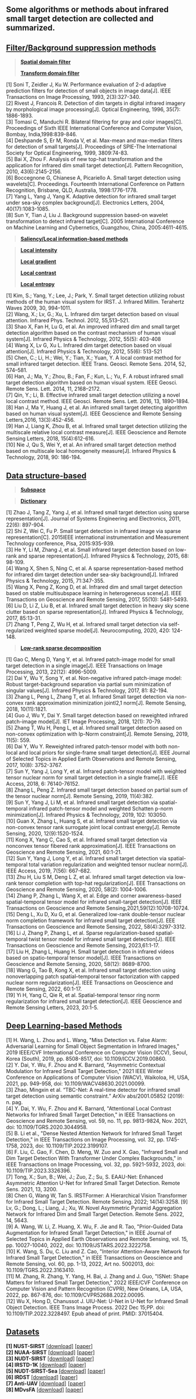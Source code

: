 ## **Some algorithms or methods about infrared small target detection are collected and summarized.**

  ## **[Filter/Background suppression methods]()**  

  >[**Spatial domain filter**]()
>
  >[**Transform domain filter**]()
 
[1]	Soni T, Zeidler J, Ku W. Performance evaluation of 2-d adaptive prediction filters for detection of small objects in image data[J]. IEEE Transactions on Image Processing, 1993, 2(3):327-340.    
[2]	Rivest J, Francois R. Detection of dim targets in digital infrared imagery by morphological image processing[J]. Optical Engineering, 1996, 35(7): 1886-1893.    
[3]	Tomasi C, Manduchi R. Bilateral filtering for gray and color images[C]. Proceedings of Sixth IEEE International Conference and Computer Vision, Bombay, India,1998:839-846.    
[4]	Deshpande S, Er M, Ronda V, et al. Max-mean and max-median filters for detection of small targets[J]. Proceedings of SPIE-The International Society for Optical Engineering, 1999, 3809:74-83.     
[5]	Bai X, Zhou F. Analysis of new top-hat transformation and the application for infrared dim small target detection[J]. Pattern Recognition, 2010, 43(6):2145-2156.     
[6]	Boccegnone G, Chianese A, Picariello A. Small target detection using wavelets[C]. Proceedings. Fourteenth International Conference on Pattern Recognition, Brisbane, QLD, Australia, 1998:1776-1778.     
[7]	Yang L, Yang J, Yang K. Adaptive detection for infrared small target under sea-sky complex background[J]. Electronics Letters, 2004, 40(17):1083-1085.     
[8]	Sun Y, Tian J, Liu J. Background suppression based-on wavelet transformation to detect infrared target[C]. 2005 International Conference on Machine Learning and Cybernetics, Guangzhou, China, 2005:4611-4615.     


 >**[Saliency/Local information-based methods]()**

>[**Local intensity**]()
>
>[**Local gradient**]()
>
>[**Local contrast**]()
>
>[**Local entropy**]()  


 [1]	Kim, S.; Yang, Y.; Lee, J.; Park, Y. Small target detection utilizing robust methods of the human visual system for IRST. J. Infrared Millim. Terahertz Waves 2009, 30, 994–1011.  
[2]	Wang, X.; Lv, G.; Xu, L. Infrared dim target detection based on visual attention. Infrared Phys. Technol. 2012, 55,513–521.  
[3]	Shao X, Fan H, Lu G, et al. An improved infrared dim and small target detection algorithm based on the contrast mechanism of human visual system[J]. Infrared Physics & Technology, 2012, 55(5): 403-408  
[4]	Wang X, Lv G, Xu L. Infrared dim target detection based on visual attention[J]. Infrared Physics & Technology, 2012, 55(6): 513-521  
[5]	Chen, C.; Li, H.; Wei, Y.; Tian, X.; Yuan, Y. A local contrast method for small infrared target detection. IEEE Trans. Geosci. Remote Sens. 2014, 52, 574–581.  
[6]	Han, J.; Ma, Y.; Zhou, B.; Fan, F.; Kun, L.; Yu, F. A robust infrared small target detection algorithm based on human visual system. IEEE Geosci. Remote Sens. Lett. 2014, 11, 2168–2172.  
[7]	Qin, Y.; Li, B. Effective infrared small target detection utilizing a novel local contrast method. IEEE Geosci. Remote Sens. Lett. 2016, 13, 1890–1894.   
[8]	Han J, Ma Y, Huang J, et al. An infrared small target detecting algorithm based on human visual system[J]. IEEE Geoscience and Remote Sensing Letters,2016, 13(3):452-456.   
[9]	Han J, Liang K, Zhou B, et al. Infrared small target detection utilizing the multiscale relative local contrast measure[J]. IEEE Geoscience and Remote Sensing Letters, 2018, 15(4):612-616.   
[10]	Nie J, Qu S, Wei Y, et al. An infrared small target detection method based on multiscale local homogeneity measure[J]. Infrared Physics & Technology, 2018, 90: 186-194.   

 ## **[Data structure-based]()**

 >**[Subspace]()**

 >**[Dictionary]()**

[1]	Zhao J, Tang Z, Yang J, et al. Infrared small target detection using sparse representation[J]. Journal of Systems Engineering and Electronics, 2011, 22(6): 897-904.    
[2]	Shi Z, Wei C, Fu P. Small target detection in infrared image via sparse representation[C]. 2015IEEE international instrumentation and Measurement Technology conference, Pisa, 2015:935-939.    
[3]	He Y, Li M, Zhang J, et al. Small infrared target detection based on low-rank and sparse representation[J]. Infrared Physics & Technology, 2015, 68: 98-109.    
[4]	Wang X, Shen S, Ning C, et al. A sparse representation-based method for infrared dim target detection under sea-sky background[J]. Infrared Physics & Technology, 2015, 71:347-355.    
[5]	Wang X, Peng Z, Kong D, et al. Infrared dim and small target detection based on stable multisubspace learning in heterogeneous scene[J]. IEEE Transactions on Geoscience and Remote Sensing, 2017, 55(10): 5481-5493.    
[6]	Liu D, Li Z, Liu B, et al. Infrared small target detection in heavy sky scene clutter based on sparse representation[J]. Infrared Physics & Technology, 2017, 85:13-31.    
[7]	Zhang T, Peng Z, Wu H, et al. Infrared small target detection via self-regularized weighted sparse model[J]. Neurocomputing, 2020, 420: 124-148.  

>**[Low-rank sparse decomposition]()**

[1]	Gao C, Meng D, Yang Y, et al. Infrared patch-image model for small target detection in a single image[J]. IEEE Transactions on Image Processing, 2013, 22(12): 4996-5009.  
[2]	Dai Y, Wu Y, Song Y, et al. Non-negative infrared patch-image model: Robust target-background separation via partial sum minimization of singular values[J]. Infrared Physics & Technology, 2017, 81: 82-194.  
[3]	Zhang L, Peng L, Zhang T, et al. Infrared Small target detection via non-convex rank approximation minimization jointl2,1 norm[J]. Remote Sensing, 2018, 10(11):1821.  
[4]	Guo J, Wu Y, Dai Y. Small target detection based on reweighted infrared patch-image model[J]. IET Image Processing, 2018, 12(1): 70-79.  
[5]	Zhang T, Wu H, Peng L, et al. Infrared small target detection aased on non-convex optimization with lp-Norm constraint[J]. Remote Sensing, 2019, 11(5): 559.  
[6]	Dai Y, Wu Y. Reweighted infrared patch-tensor model with both non-local and local priors for single-frame small target detection[J]. IEEE Journal of Selected Topics in Applied Earth Observations and Remote Sensing, 2017, 10(8): 3752-3767.  
[7]	Sun Y, Yang J, Long Y, et al. Infrared patch-tensor model with weighted tensor nuclear norm for small target detection in a single frame[J]. IEEE Access, 2018, 6: 76140-76152.  
[8]	Zhang L, Peng Z. Infrared small target detection based on partial sum of the tensor nuclear norm[J]. Remote Sensing, 2019, 11(4):382.  
[9]	Sun Y, Yang J, Li M, et al. Infrared small target detection via spatial-temporal infrared patch-tensor model and weighted Schatten p-norm minimization[J]. Infrared Physics & Technology, 2019, 102: 103050.  
[10]	Guan X, Zhang L, Huang S, et al. Infrared small target detection via non-convex tensor rank surrogate joint local contrast energy[J]. Remote Sensing, 2020, 12(9):1520-1524.  
[11]	Kong X, Yang C, Cao S, et al. Infrared small target detection via nonconvex tensor fibered rank approximation[J]. IEEE Transactions on Geoscience and Remote Sensing, 2021, 60:1-21.  
[12]	Sun Y, Yang J, Long Y, et al. Infrared small target detection via spatial-temporal total variation regularization and weighted tensor nuclear norm[J]. IEEE Access, 2019, 7(56): 667-682.  
[13]	Zhu H, Liu S M, Deng L Z, et al. Infrared small target detection via low-rank tensor completion with top-hat regularization[J]. EEE Transactions on Geoscience and Remote Sensing, 2020, 58(2): 1004-1006.   
[14]	Zhang P, Zhang L, Wang X, et al. Edge and corner awareness-based spatial-temporal tensor model for infrared small-target detection[J]. IEEE Transactions on Geoscience and Remote Sensing,2021,59(12):10708-10724.   
[15]	Deng L, Xu D, Xu G, et al. Generalized low-rank double-tensor nuclear norm completion framework for infrared small target detection[J]. EEE Transactions on Geoscience and Remote Sensing, 2022, 58(4):3297-3312.   
[16]	Li J, Zhang P, Zhang L, et al. Sparse regularization-based spatial-temporal twist tensor model for infrared small target detection[J]. IEEE Transactions on Geoscience and Remote Sensing, 2023,61:1-17.  
[17]	Liu H, Zhang L, Huang H. Small target detection in infrared videos based on spatio-temporal tensor model[J]. IEEE Transactions on Geoscience and Remote Sensing, 2020, 58(12): 8689-8700.  
[18]	Wang G, Tao B, Kong X, et al. Infrared small target detection using nonoverlapping patch spatial–temporal tensor factorization with capped nuclear norm regularization[J]. IEEE Transactions on Geoscience and Remote Sensing, 2022, 60:1-17.     
[19]	Yi H, Yang C, Qie R, et al. Spatial-temporal tensor ring norm regularization for infrared small target detection[J]. IEEE Geoscience and Remote Sensing Letters, 2023, 20:1-5.    

## **[Deep Learning-based Methods]()**  
[1] H. Wang, L. Zhou and L. Wang, "Miss Detection vs. False Alarm: Adversarial Learning for Small Object Segmentation in Infrared Images," 2019 IEEE/CVF International Conference on Computer Vision (ICCV), Seoul, Korea (South), 2019, pp. 8508-8517, doi: 10.1109/ICCV.2019.00860.  
[2] Y. Dai, Y. Wu, F. Zhou and K. Barnard, "Asymmetric Contextual Modulation for Infrared Small Target Detection," 2021 IEEE Winter Conference on Applications of Computer Vision (WACV), Waikoloa, HI, USA, 2021, pp. 949-958, doi: 10.1109/WACV48630.2021.00099.   
[3] Zhao, Mingxin et al. “TBC-Net: A real-time detector for infrared small target detection using semantic constraint.” ArXiv abs/2001.05852 (2019): n. pag.   
[4] Y. Dai, Y. Wu, F. Zhou and K. Barnard, "Attentional Local Contrast Networks for Infrared Small Target Detection," in IEEE Transactions on Geoscience and Remote Sensing, vol. 59, no. 11, pp. 9813-9824, Nov. 2021, doi: 10.1109/TGRS.2020.3044958.   
[5] B. Li et al., "Dense Nested Attention Network for Infrared Small Target Detection," in IEEE Transactions on Image Processing, vol. 32, pp. 1745-1758, 2023, doi: 10.1109/TIP.2022.3199107.  
[6] F. Liu, C. Gao, F. Chen, D. Meng, W. Zuo and X. Gao, "Infrared Small and Dim Target Detection With Transformer Under Complex Backgrounds," in IEEE Transactions on Image Processing, vol. 32, pp. 5921-5932, 2023, doi: 10.1109/TIP.2023.3326396.  
[7] Tong, X.; Sun, B.; Wei, J.; Zuo, Z.; Su, S. EAAU-Net: Enhanced Asymmetric Attention U-Net for Infrared Small Target Detection. Remote Sens. 2021, 13, 3200.      
[8] Chen G, Wang W, Tan S. IRSTFormer: A Hierarchical Vision Transformer for Infrared Small Target Detection. Remote Sensing. 2022; 14(14):3258.  [9] Lv, G.; Dong, L.; Liang, J.; Xu, W. Novel Asymmetric Pyramid Aggregation Network for Infrared Dim and Small Target Detection. Remote Sens. 2022, 14, 5643.    
[9] A. Wang, W. Li, Z. Huang, X. Wu, F. Jie and R. Tao, "Prior-Guided Data Augmentation for Infrared Small Target Detection," in IEEE Journal of Selected Topics in Applied Earth Observations and Remote Sensing, vol. 15, pp. 10027-10040, 2022, doi: 10.1109/JSTARS.2022.3222758.   
[10] K. Wang, S. Du, C. Liu and Z. Cao, "Interior Attention-Aware Network for Infrared Small Target Detection," in IEEE Transactions on Geoscience and Remote Sensing, vol. 60, pp. 1-13, 2022, Art no. 5002013, doi: 10.1109/TGRS.2022.3163410.    
[11] M. Zhang, R. Zhang, Y. Yang, H. Bai, J. Zhang and J. Guo, "ISNet: Shape Matters for Infrared Small Target Detection," 2022 IEEE/CVF Conference on Computer Vision and Pattern Recognition (CVPR), New Orleans, LA, USA, 2022, pp. 867-876, doi: 10.1109/CVPR52688.2022.00095.  
[12] Wu X, Hong D, Chanussot J. UIU-Net: U-Net in U-Net for Infrared Small Object Detection. IEEE Trans Image Process. 2022 Dec 15;PP. doi: 10.1109/TIP.2022.3228497. Epub ahead of print. PMID: 37015404.  




## **[Datasets]()** 
**[1] NUST-SIRST** [[download]](https://github.com/wanghuanphd/MDvsFA_cGAN) [[paper]](https://openaccess.thecvf.com/content_ICCV_2019/papers/Wang_Miss_Detection_vs._False_Alarm_Adversarial_Learning_for_Small_Object_ICCV_2019_paper.pdf)  
**[2] NUAA-SIRST** [[download]](https://github.com/YimianDai/sirst) [[paper]](https://arxiv.org/pdf/2009.14530.pdf)  
**[3] NUDT-SIRST** [[download]](https://github.com/YeRen123455/Infrared-Small-Target-Detection) [[paper]](https://ieeexplore.ieee.org/abstract/document/9864119)  
**[4] IRSTD-1K** [[download]](https://github.com/RuiZhang97/ISNet) [[paper]](https://ieeexplore.ieee.org/document/9880295)  
**[5] NUDT-SIRST-Sea** [[download]](https://github.com/TianhaoWu16/Multi-level-TransUNet-for-Space-based-Infrared-Tiny-ship-Detection) [[paper]](https://ieeexplore.ieee.org/document/10011449)  
**[6] IRDST** [[download]](https://github.com/sun11999/RDIAN) [[paper]](https://ieeexplore.ieee.org/document/10011452)  
**[7] Anti-UAV** [[download]](https://modelscope.cn/models/iic/3rd_Anti-UAV_CVPR23/summary) [[paper]](https://arxiv.org/pdf/2101.08466.pdf)  
**[8] MDvsFA** [[download]](https://github.com/wanghuanphd/MDvsFA_cGAN) [[paper]](https://openaccess.thecvf.com/content_ICCV_2019/papers/Wang_Miss_Detection_vs._False_Alarm_Adversarial_Learning_for_Small_Object_ICCV_2019_paper.pdf)  








